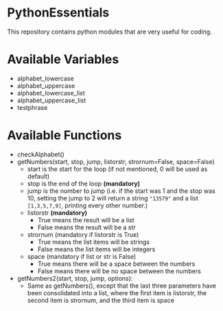 # PythonEssentials
This repository contains python modules that are very useful for coding.

# Available Variables
- alphabet_lowercase
- alphabet_uppercase
- alphabet_lowercase_list
- alphabet_uppercase_list
- testphrase

# Available Functions
- checkAlphabet()
- getNumbers(start, stop, jump, listorstr, strornum=False, space=False)
    - start is the start for the loop (if not mentioned, 0 will be used as default)
    - stop is the end of the loop **(mandatory)**
    - jump is the number to jump (i.e. if the start was 1 and the stop was 10, setting the jump to 2 will return a string `"13579"` and a list `[1,3,5,7,9]`, printing every other number.)
    - listorstr **(mandatory)**
        - True means the result will be a list
        - False means the result will be a str
    - strornum (mandatory if listorstr is True)
        - True means the list items will be strings
        - False means the list items will be integers
    - space (mandatory if list or str is False)
        - True means there will be a space between the numbers
        - False means there will be no space between the numbers
- getNumbers2(start, stop, jump, options):
    - Same as getNumbers(), except that the last three parameters have been consolidated into a list, where the first item is listorstr, the second item is strornum, and the third item is space